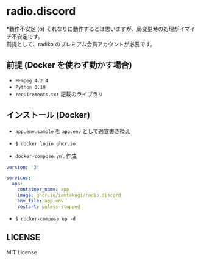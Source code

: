 # radio.discord
*動作不安定 (α) それなりに動作するとは思いますが、局変更時の処理がイマイチ不安定です。\
前提として、radiko のプレミアム会員アカウントが必要です。

## 前提 (Docker を使わず動かす場合)
- `FFmpeg 4.2.4`
- `Python 3.10`
- `requirements.txt` 記載のライブラリ

## インストール (Docker)
- `app.env.sample` を `app.env` として適宣書き換え

- `$ docker login ghcr.io`

- `docker-compose.yml` 作成
```yml
version: '3'

services:
  app:
    container_name: app
    image: ghcr.io/iamtakagi/radio.discord
    env_file: app.env
    restart: unless-stopped
```

- `$ docker-compose up -d` 

## LICENSE
MIT License.